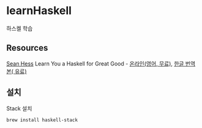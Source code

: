 # learnHaskell
하스켈 학습

## Resources
[Sean Hess](http://seanhess.github.io/)
Learn You a Haskell for Great Good - [온라인(영어, 무료)](http://learnyouahaskell.com/), [한글 번역본( 유료)](http://book.naver.com/bookdb/book_detail.nhn?bid=7436299)


## 설치
Stack 설치
```
brew install haskell-stack
```


